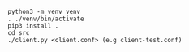     python3 -m venv venv
    . ./venv/bin/activate
    pip3 install .
    cd src
    ./client.py <client.conf> (e.g client-test.conf)

